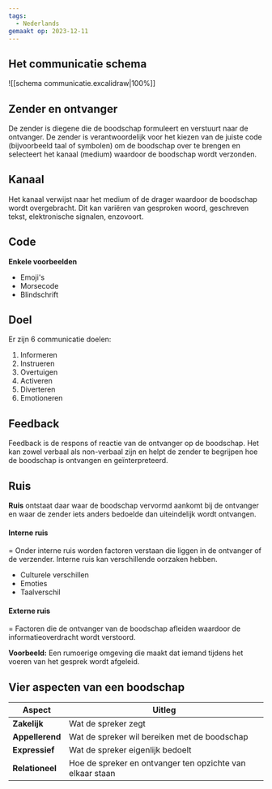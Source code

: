 ```yaml
---
tags:
  - Nederlands
gemaakt op: 2023-12-11
---
```


## Het communicatie schema


![[schema communicatie.excalidraw|100%]]


## Zender en ontvanger

De zender is diegene die de boodschap formuleert en verstuurt naar de ontvanger. De zender is verantwoordelijk voor het kiezen van de juiste code (bijvoorbeeld taal of symbolen) om de boodschap over te brengen en selecteert het kanaal (medium) waardoor de boodschap wordt verzonden.

## Kanaal

Het kanaal verwijst naar het medium of de drager waardoor de boodschap wordt overgebracht. Dit kan variëren van gesproken woord, geschreven tekst, elektronische signalen, enzovoort.

## Code

**Enkele voorbeelden**
- Emoji's
- Morsecode
- Blindschrift

## Doel

Er zijn 6 communicatie doelen:
1) Informeren
2) Instrueren
3) Overtuigen
4) Activeren
5) Diverteren
6) Emotioneren

## Feedback

Feedback is de respons of reactie van de ontvanger op de boodschap. Het kan zowel verbaal als non-verbaal zijn en helpt de zender te begrijpen hoe de boodschap is ontvangen en geïnterpreteerd.

## Ruis

**Ruis** ontstaat daar waar de boodschap vervormd aankomt bij de ontvanger en waar de zender iets anders bedoelde dan uiteindelijk wordt ontvangen.

#### Interne ruis
= Onder interne ruis worden factoren verstaan die liggen in de ontvanger of de verzender. Interne ruis kan verschillende oorzaken hebben.

- Culturele verschillen
- Emoties
- Taalverschil

#### Externe ruis
= Factoren die de ontvanger van de boodschap afleiden waardoor de informatieoverdracht wordt verstoord.

**Voorbeeld:**
Een rumoerige omgeving die maakt dat iemand tijdens het voeren van het gesprek wordt afgeleid.

## Vier aspecten van een boodschap

| **Aspect**      | **Uitleg**                                                |
| --------------- | --------------------------------------------------------- |
| **Zakelijk**    | Wat de spreker zegt                                       |
| **Appellerend** | Wat de spreker wil bereiken met de boodschap              |
| **Expressief**  | Wat de spreker eigenlijk bedoelt                          |
| **Relationeel** | Hoe de spreker en ontvanger ten opzichte van elkaar staan |


